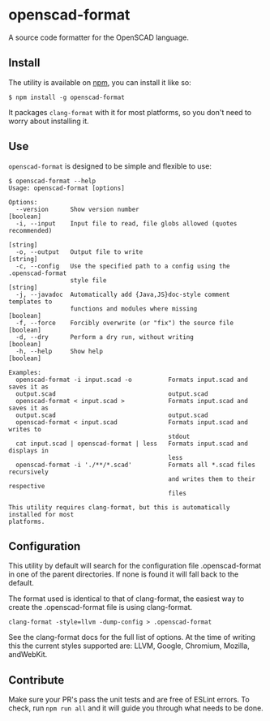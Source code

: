 # openscad-format
A source code formatter for the OpenSCAD language.

## Install
The utility is available on [npm](https://www.npmjs.com/package/openscad-format), you can install it like so:
```
$ npm install -g openscad-format
```
It packages `clang-format` with it for most platforms, so you don't need to
worry about installing it.

## Use
`openscad-format` is designed to be simple and flexible to use:
```
$ openscad-format --help
Usage: openscad-format [options]

Options:
  --version      Show version number                                   [boolean]
  -i, --input    Input file to read, file globs allowed (quotes recommended)
                                                                        [string]
  -o, --output   Output file to write                                   [string]
  -c, --config   Use the specified path to a config using the .openscad-format
                 style file                                             [string]
  -j, --javadoc  Automatically add {Java,JS}doc-style comment templates to
                 functions and modules where missing                   [boolean]
  -f, --force    Forcibly overwrite (or "fix") the source file         [boolean]
  -d, --dry      Perform a dry run, without writing                    [boolean]
  -h, --help     Show help                                             [boolean]

Examples:
  openscad-format -i input.scad -o          Formats input.scad and saves it as
  output.scad                               output.scad
  openscad-format < input.scad >            Formats input.scad and saves it as
  output.scad                               output.scad
  openscad-format < input.scad              Formats input.scad and writes to
                                            stdout
  cat input.scad | openscad-format | less   Formats input.scad and displays in
                                            less
  openscad-format -i './**/*.scad'          Formats all *.scad files recursively
                                            and writes them to their respective
                                            files

This utility requires clang-format, but this is automatically installed for most
platforms.
```
## Configuration
This utility by default will search for the configuration file .openscad-format in one of the parent directories. If none is found it will fall back to the default.

The format used is identical to that of clang-format, the easiest way to create the .openscad-format file is using clang-format.

```
clang-format -style=llvm -dump-config > .openscad-format
```

See the clang-format docs for the full list of options. At the time of writing this the current styles supported are: LLVM, Google, Chromium, Mozilla, andWebKit.

## Contribute
Make sure your PR's pass the unit tests and are free of ESLint errors. To check,
run `npm run all` and it will guide you through what needs to be done.
